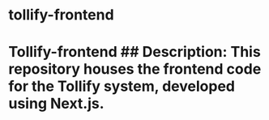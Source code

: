 # tollify-frontend
 # **Tollify-frontend**  ## Description: This repository houses the frontend code for the **Tollify** system, developed using **Next.js**.
